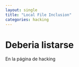 ```yaml
---
layout: single
title: "Local File Inclusion"
categories: hacking
---
```


# Deberia listarse

En la página de hacking

